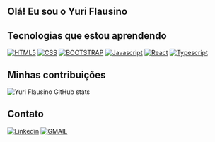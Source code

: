 ## Olá! Eu sou o Yuri Flausino

## Tecnologias que estou aprendendo 

[![HTML5](https://img.shields.io/badge/HTML5-E34F26?style=for-the-badge&logo=html5&logoColor=white)]()
[![CSS](https://img.shields.io/badge/CSS-239120?&style=for-the-badge&logo=css3&logoColor=white)]()
[![BOOTSTRAP](https://img.shields.io/badge/Bootstrap-563D7C?style=for-the-badge&logo=bootstrap&logoColor=white)]()
[![Javascript](https://img.shields.io/badge/JavaScript-323330?style=for-the-badge&logo=javascript&logoColor=F7DF1E)]()
[![React](https://img.shields.io/badge/React-20232A?style=for-the-badge&logo=react&logoColor=61DAFB
)]()
[![Typescript](https://img.shields.io/badge/TypeScript-007ACC?style=for-the-badge&logo=typescript&logoColor=white)]()

## Minhas contribuições
![Yuri Flausino GitHub stats](https://github-readme-stats.vercel.app/api?username=yuriflausino&show_icons=true&theme=dracula)

## Contato
[![Linkedin](https://img.shields.io/badge/LinkedIn-0077B5?style=for-the-badge&logo=linkedin&logoColor=white)](https://www.linkedin.com/in/yuriflausino/)
[![GMAIL](https://img.shields.io/badge/Gmail-D14836?style=for-the-badge&logo=gmail&logoColor=white)](mailto:yuriflausino14@gmail.com)





